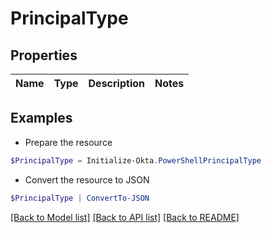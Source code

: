# PrincipalType
## Properties

Name | Type | Description | Notes
------------ | ------------- | ------------- | -------------

## Examples

- Prepare the resource
```powershell
$PrincipalType = Initialize-Okta.PowerShellPrincipalType 
```

- Convert the resource to JSON
```powershell
$PrincipalType | ConvertTo-JSON
```

[[Back to Model list]](../README.md#documentation-for-models) [[Back to API list]](../README.md#documentation-for-api-endpoints) [[Back to README]](../README.md)

